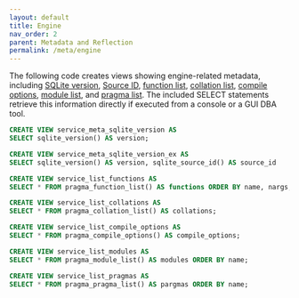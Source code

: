 ```yaml
---
layout: default
title: Engine
nav_order: 2
parent: Metadata and Reflection
permalink: /meta/engine
---
```


The following code creates views showing engine-related metadata, including [SQLite version][], [Source ID][], [function list][], [collation list][], [compile options][], [module list][], and [pragma list][]. The included SELECT statements retrieve this information directly if executed from a console or a GUI DBA tool.

~~~sql
CREATE VIEW service_meta_sqlite_version AS
SELECT sqlite_version() AS version;

CREATE VIEW service_meta_sqlite_version_ex AS
SELECT sqlite_version() AS version, sqlite_source_id() AS source_id

CREATE VIEW service_list_functions AS
SELECT * FROM pragma_function_list() AS functions ORDER BY name, nargs;

CREATE VIEW service_list_collations AS
SELECT * FROM pragma_collation_list() AS collations;

CREATE VIEW service_list_compile_options AS
SELECT * FROM pragma_compile_options() AS compile_options;

CREATE VIEW service_list_modules AS
SELECT * FROM pragma_module_list() AS modules ORDER BY name;

CREATE VIEW service_list_pragmas AS
SELECT * FROM pragma_pragma_list() AS pargmas ORDER BY name;
~~~


<!-- References -->

[SQLite version]: https://sqlite.org/lang_corefunc.html#sqlite_version
[Source ID]: https://www.sqlite.org/lang_corefunc.html#sqlite_source_id
[function list]: https://sqlite.org/pragma.html#pragma_function_list
[collation list]: https://sqlite.org/pragma.html#pragma_collation_list
[compile options]: https://sqlite.org/pragma.html#pragma_compile_options
[module list]: https://sqlite.org/pragma.html#pragma_module_list
[pragma list]: https://sqlite.org/pragma.html#pragma_pragma_list
